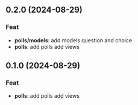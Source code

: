 ## 0.2.0 (2024-08-29)

### Feat

- **polls/models**: add models question and choice
- **polls**: add polls add views

## 0.1.0 (2024-08-29)

### Feat

- **polls**: add polls add views
